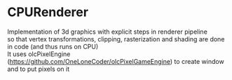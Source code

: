 # CPURenderer

Implementation of 3d graphics with explicit steps in renderer pipeline<br>
so that vertex transformations, clipping, rasterization and shading are done in code (and thus runs on CPU)<br>
It uses olcPixelEngine (https://github.com/OneLoneCoder/olcPixelGameEngine) to create window and to put pixels on it<br>
